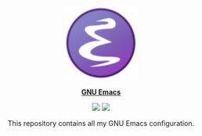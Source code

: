 <p align="center"><img src="assets/emacs-logo.svg" width=150 height=150/></p>
<p align="center"><a href="https://www.gnu.org/software/emacs/"><b>GNU Emacs</b></a></p>
<p align="center">
	<a href="https://www.gnu.org/software/emacs/"><img src="https://img.shields.io/badge/GNU%20Emacs-27.1-black?style=flat-square"/></a>
	<a href="https://orgmode.org/"><img src="https://img.shields.io/badge/Org--mode-9.4-black?style=flat-square"/></a>
</p>
<p align="center">This repository contains all my GNU Emacs configuration.</p>

